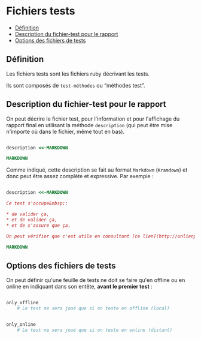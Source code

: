 # Fichiers tests


* [Définition](#definitionidesfichierstests)
* [Description du fichier-test pour le rapport](#descriptiondufichiertestpourletest)
* [Options des fichiers de tests](#optionsdesfichiersdetests)

<a name='definitionidesfichierstests'></a>

## Définition

Les fichiers tests sont les fichiers ruby décrivant les tests.

Ils sont composés de `test-méthodes` ou “méthodes test”.

<a name='descriptiondufichiertestpourletest'></a>

## Description du fichier-test pour le rapport

On peut décrire le fichier test, pour l'information et pour l'affichage du rapport final en utilisant la méthode `description` (qui peut être mise n'importe où dans le fichier, même tout en bas).

~~~ruby

description <<-MARKDOWN

MARKDOWN

~~~

Comme indiqué, cette description se fait au format `Markdown` (`Kramdown`) et donc peut être assez complète et expressive. Par exemple&nbsp;:

~~~ruby

description <<-MARKDOWN

Ce test s'occupe&nbsp;:

* de valider ça,
* et de valider ça,
* et de s'assure que ça.

On peut vérifier que c'est utile en consultant [ce lien](http://unlienpourvoir.com)

MARKDOWN
~~~

<a name='optionsdesfichiersdetests'></a>

## Options des fichiers de tests

On peut définir qu'une feuille de tests ne doit se faire qu'en offline ou en online en indiquant dans son entête, **avant le premier test**&nbsp;:

~~~ruby

only_offline
    # Le test ne sera joué que si on teste en offline (local)


only_online
    # Le test ne sera joué que si on teste en online (distant)
    
